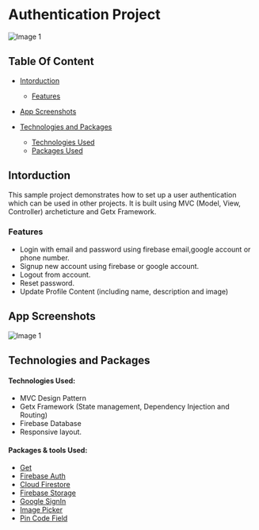 # Authentication Project


![Image 1](https://c.top4top.io/p_2531kk4y31.png)


## Table Of Content 
- [Intorduction](#Intorduction)
  * [Features](#Features)

- [App Screenshots](#App-Screenshots)
 
- [Technologies and Packages](#Technologies-and-Packages)
  * [Technologies Used](#Technologies)
  * [Packages Used](#Packages)

<a name="Intorduction"/>
<a name="App-Screenshots"/>
<a name="Technologies-and-Packages"/>
<a name="Features"/>
<a name="Technologies"/>
<a name="Packages"/>



## Intorduction


This sample project demonstrates how to set up a user authentication which can be used in other projects. It is built using MVC (Model, View, Controller) archeticture and Getx Framework.


### Features

* Login with email and password using firebase email,google account or phone number.
* Signup new account using firebase or google account.
* Logout from account.
* Reset password.
* Update Profile Content (including name, description and image)




## App Screenshots

![Image 1](https://c.top4top.io/p_25318l9xj1.png)




## Technologies and Packages

#### Technologies Used:

* MVC Design Pattern
* Getx Framework (State management, Dependency Injection and Routing)
* Firebase Database
* Responsive layout.


#### Packages & tools Used:
* [Get](https://pub.dev/packages/get)
* [Firebase Auth](https://pub.dev/packages/firebase_auth/install)
* [Cloud Firestore](https://pub.dev/packages/cloud_firestore/install)
* [Firebase Storage](https://pub.dev/packages/firebase_storage/install)
* [Google SignIn](https://pub.dev/packages/google_sign_in)
* [Image Picker](https://pub.dev/packages/image_picker)
* [Pin Code Field](https://pub.dev/packages/pin_code_fields)







